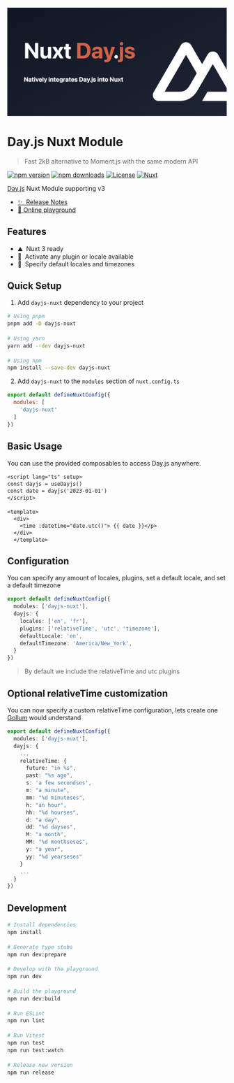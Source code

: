 ![Nuxt Day.js module](./.github/card.png)
# Day.js Nuxt Module
> Fast 2kB alternative to Moment.js with the same modern API

[![npm version][npm-version-src]][npm-version-href]
[![npm downloads][npm-downloads-src]][npm-downloads-href]
[![License][license-src]][license-href]
[![Nuxt][nuxt-src]][nuxt-href]

[Day.js](https://day.js.org/) Nuxt Module supporting v3

- [✨ &nbsp;Release Notes](/CHANGELOG.md)
- [🏀 Online playground](https://stackblitz.com/github/fumeapp/dayjs-nuxt?file=playground%2Fapp.vue)
<!-- - [📖 &nbsp;Documentation](https://example.com) -->

## Features

<!-- Highlight some of the features your module provide here -->
- ⛰ &nbsp;Nuxt 3 ready
- 🚠 &nbsp;Activate any plugin or locale available
- 🌲 &nbsp;Specify default locales and timezones

## Quick Setup

1. Add `dayjs-nuxt` dependency to your project

```bash
# Using pnpm
pnpm add -D dayjs-nuxt

# Using yarn
yarn add --dev dayjs-nuxt

# Using npm
npm install --save-dev dayjs-nuxt
```

2. Add `dayjs-nuxt` to the `modules` section of `nuxt.config.ts`

```js
export default defineNuxtConfig({
  modules: [
    'dayjs-nuxt'
  ]
})
```

## Basic Usage

You can use the provided composables to access Day.js anywhere.

```vue
<script lang="ts" setup>
const dayjs = useDayjs()
const date = dayjs('2023-01-01')
</script>

<template>
  <div>
    <time :datetime="date.utc()"> {{ date }}</p>
  </div>
  </template>
```

## Configuration
You can specify any amount of locales, plugins, set a default locale, and set a default timezone

```ts
export default defineNuxtConfig({
  modules: ['dayjs-nuxt'],
  dayjs: {
    locales: ['en', 'fr'],
    plugins: ['relativeTime', 'utc', 'timezone'],
    defaultLocale: 'en',
    defaultTimezone: 'America/New_York',
  }
})
```
> By default we include the relativeTime and utc plugins


## Optional relativeTime customization
You can now specify a custom relativeTime configuration, lets create one [Gollum](https://en.wiktionary.org/wiki/hobbitses) would understand

```ts
export default defineNuxtConfig({
  modules: ['dayjs-nuxt'],
  dayjs: {
    ...
    relativeTime: {
      future: "in %s",
      past: "%s ago",
      s: 'a few secondses',
      m: "a minute",
      mm: "%d minuteses",
      h: "an hour",
      hh: "%d hourses",
      d: "a day",
      dd: "%d dayses",
      M: "a month",
      MM: "%d monthseses",
      y: "a year",
      yy: "%d yearseses"
    }
    ...
  }
})
```
>


## Development

```bash
# Install dependencies
npm install

# Generate type stubs
npm run dev:prepare

# Develop with the playground
npm run dev

# Build the playground
npm run dev:build

# Run ESLint
npm run lint

# Run Vitest
npm run test
npm run test:watch

# Release new version
npm run release
```

<!-- Badges -->
[npm-version-src]: https://img.shields.io/npm/v/dayjs-nuxt/latest.svg?style=flat&colorA=18181B&colorB=28CF8D
[npm-version-href]: https://npmjs.com/package/dayjs-nuxt

[npm-downloads-src]: https://img.shields.io/npm/dm/dayjs-nuxt.svg?style=flat&colorA=18181B&colorB=28CF8D
[npm-downloads-href]: https://npmjs.com/package/dayjs-nuxt

[license-src]: https://img.shields.io/npm/l/dayjs-nuxt.svg?style=flat&colorA=18181B&colorB=28CF8D
[license-href]: https://npmjs.com/package/dayjs-nuxt

[nuxt-src]: https://img.shields.io/badge/Nuxt-18181B?logo=nuxt.js
[nuxt-href]: https://nuxt.com
